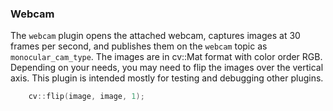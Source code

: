 ### Webcam

The `webcam` plugin opens the attached webcam, captures images at 30 frames per second, and publishes them on the `webcam`
topic as `monocular_cam_type`. The images are in cv::Mat format with color order RGB. Depending on your needs, you may 
need to flip the images over the vertical axis. This plugin is intended mostly for testing and debugging other plugins.

```C++
    cv::flip(image, image, 1);
```
